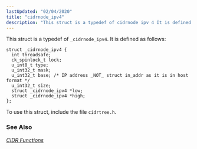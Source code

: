 ```yaml
---
lastUpdated: "02/04/2020"
title: "cidrnode_ipv4"
description: "This struct is a typedef of cidrnode ipv 4 It is defined as follows To use this struct include the file cidrtree h Chapter 10 CIDR Functions..."
---
```


This struct is a typedef of `_cidrnode_ipv4`. It is defined as follows:

```
struct _cidrnode_ipv4 {
  int threadsafe;
  ck_spinlock_t lock;
  u_int8_t type;
  u_int32_t mask;
  u_int32_t base; /* IP address _NOT_ struct in_addr as it is in host format */
  u_int32_t size;
  struct _cidrnode_ipv4 *low;
  struct _cidrnode_ipv4 *high;
};
```

To use this struct, include the file `cidrtree.h`.

### <a name="idp37260336"></a> See Also

[*CIDR Functions*](/momentum/3/3-api/cidr)